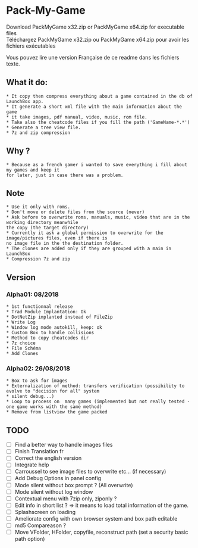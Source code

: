 # Pack-My-Game

Download PackMyGame x32.zip or PackMyGame x64.zip for executable files  
Téléchargez PackMyGame x32.zip ou PackMyGame x64.zip pour avoir les fichiers exécutables  

Vous pouvez lire une version Française de ce readme dans les fichiers texte.  



## What it do:
	* It copy then compress everything about a game contained in the db of LaunchBox app.
	* It generate a short xml file with the main information about the game
	* it take images, pdf manual, video, music, rom file.
	* Take also the cheatcode files if you fill the path ('GameName-*.*')
	* Generate a tree view file.
	* 7z and zip compression
	
## Why ?
	* Because as a french gamer i wanted to save everything i fill about my games and keep it
	for later, just in case there was a problem. 

## Note
	* Use it only with roms.
	* Don't move or delete files from the source (never)
	* Ask before to overwrite roms, manuals, music, video that are in the working directory meanwhile
	the copy (the target directory)
	* Currently it ask a global permission to overwrite for the image/pictures files, even if there is
	no image file in the the destination folder.
	* The clones are added only if they are grouped with a main in LaunchBox
	* Compression 7z and zip
		
## Version
### Alpha01: 08/2018
	* 1st functionnal release
	* Trad Module Implantation: Ok
	* DotNetZip implanted instead of FileZip
	* Write Log	
	* Window log mode autokill, keep: ok			
	* Custom Box to handle collisions
	* Method to copy cheatcodes dir
	* 7z choice
	* File Schéma
	* Add Clones
		
### Alpha02: 26/08/2018
	* Box to ask for images 
	* Externalization of method: transfers verification (possibility to evolve to "decision for all" system
	* silent debug...)
	* Loop to process on  many games (implemented but not really tested - one game works with the same method)
	* Remove from listview the game packed

## TODO

- [ ] Find a better way to handle images files
- [ ] Finish Translation fr
- [ ] Correct the english version		
- [ ] Integrate help
- [ ] Carroussel to see image files to overwrite etc... (if necessary)		
- [ ] Add Debug Options in panel config
- [ ] Mode silent without box prompt ? (All overwrite)
- [ ] Mode silent without log window
- [ ] Contextual menu with 7zip only, ziponly ?
- [ ] Edit info in short list ? => it means to load total information of the game.
- [ ] Splashscreen on loading
- [ ] Ameliorate config with own browser system  and box path editable
- [ ] md5 Compareason ?
- [ ] Move VFolder, HFolder, copyfile, reconstruct path (set a security basic path option)
